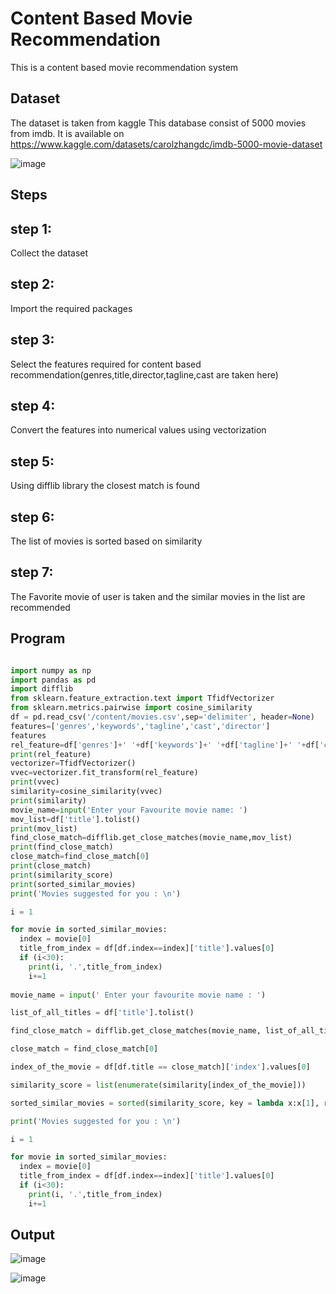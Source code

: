 # Content Based Movie Recommendation

This is a content based movie recommendation system

## Dataset

The dataset is taken from kaggle This database consist of 5000 movies from imdb. It is available on https://www.kaggle.com/datasets/carolzhangdc/imdb-5000-movie-dataset

![image](https://user-images.githubusercontent.com/75234946/232274367-446a0cb8-8869-4182-96ae-452e4acd10f1.png)

## Steps

## step 1:

Collect the dataset

## step 2:

Import the required packages

## step 3:

Select the features required for content based recommendation(genres,title,director,tagline,cast are taken here)

## step 4:

Convert the features into numerical values using vectorization

## step 5:

Using difflib library the closest match is found

## step 6:

The list of movies is sorted based on similarity

## step 7:

The Favorite movie of user is taken and the similar movies in the list are recommended 

## Program
```python

import numpy as np
import pandas as pd
import difflib
from sklearn.feature_extraction.text import TfidfVectorizer
from sklearn.metrics.pairwise import cosine_similarity
df = pd.read_csv('/content/movies.csv',sep='delimiter', header=None)
features=['genres','keywords','tagline','cast','director']
features
rel_feature=df['genres']+' '+df['keywords']+' '+df['tagline']+' '+df['cast']+' '+df['director']
print(rel_feature)
vectorizer=TfidfVectorizer()
vvec=vectorizer.fit_transform(rel_feature)
print(vvec)
similarity=cosine_similarity(vvec)
print(similarity)
movie_name=input('Enter your Favourite movie name: ')
mov_list=df['title'].tolist()
print(mov_list)
find_close_match=difflib.get_close_matches(movie_name,mov_list)
print(find_close_match)
close_match=find_close_match[0]
print(close_match)
print(similarity_score)
print(sorted_similar_movies)
print('Movies suggested for you : \n')

i = 1

for movie in sorted_similar_movies:
  index = movie[0]
  title_from_index = df[df.index==index]['title'].values[0]
  if (i<30):
    print(i, '.',title_from_index)
    i+=1
    
movie_name = input(' Enter your favourite movie name : ')

list_of_all_titles = df['title'].tolist()

find_close_match = difflib.get_close_matches(movie_name, list_of_all_titles)

close_match = find_close_match[0]

index_of_the_movie = df[df.title == close_match]['index'].values[0]

similarity_score = list(enumerate(similarity[index_of_the_movie]))

sorted_similar_movies = sorted(similarity_score, key = lambda x:x[1], reverse = True)

print('Movies suggested for you : \n')

i = 1

for movie in sorted_similar_movies:
  index = movie[0]
  title_from_index = df[df.index==index]['title'].values[0]
  if (i<30):
    print(i, '.',title_from_index)
    i+=1
```

## Output

![image](https://user-images.githubusercontent.com/75234946/232275053-82b5ea77-cb38-4859-990f-12d54c932c4e.png)

![image](https://user-images.githubusercontent.com/75234946/232275096-7a3a9571-61b4-445c-896b-fdfae6840f35.png)






